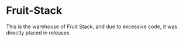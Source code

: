 # Fruit-Stack
This is the warehouse of Fruit Stack, and due to excessive code, it was directly placed in releases
